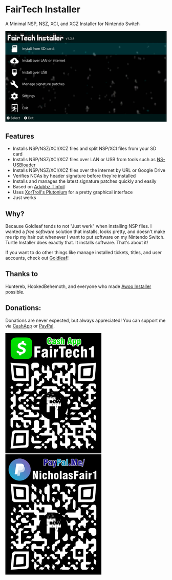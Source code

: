 # FairTech Installer
A Minimal NSP, NSZ, XCI, and XCZ Installer for Nintendo Switch

![FairTech Installer Main Menu](gitimages/screenshot.jpg)

## Features
- Installs NSP/NSZ/XCI/XCZ files and split NSP/XCI files from your SD card
- Installs NSP/NSZ/XCI/XCZ files over LAN or USB from tools such as [NS-USBloader](https://github.com/developersu/ns-usbloader)
- Installs NSP/NSZ/XCI/XCZ files over the internet by URL or Google Drive
- Verifies NCAs by header signature before they're installed
- Installs and manages the latest signature patches quickly and easily
- Based on [Adubbz Tinfoil](https://github.com/Adubbz/Tinfoil)
- Uses [XorTroll's Plutonium](https://github.com/XorTroll/Plutonium) for a pretty graphical interface
- Just werks

## Why?
Because Goldleaf tends to not "Just werk" when installing NSP files. I wanted a *free software* solution that installs, looks pretty, and doesn't make me rip my hair out whenever I want to put software on my Nintendo Switch. Turtle Installer does exactly that. It installs software. That's about it!


If you want to do other things like manage installed tickets, titles, and user accounts, check out [Goldleaf](https://github.com/XorTroll/Goldleaf)!

## Thanks to
Huntereb, HookedBehemoth, and everyone who made [Awoo Installer](https://github.com/Huntereb/Awoo-Installer) possible.

## Donations:
Donations are never expected, but always appreciated! You can support me via [CashApp](https://cash.app/$FairTech1) or [PayPal](https://www.paypal.com/paypalme/NicholasFair1). 

<img src="https://github.com/Fair-Tech/FairTech-AIO-Switch/raw/main/images/cashappqr.jpg" width="300" />  <img src="https://github.com/Fair-Tech/FairTech-AIO-Switch/raw/main/images/paypalqr.jpg" width ="300" /> 

